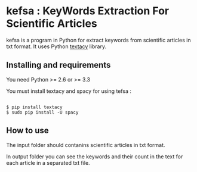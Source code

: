 # kefsa : KeyWords Extraction For Scientific Articles

kefsa is a program in Python for extract keywords from scientific articles in txt format. It uses Python [textacy](https://pypi.python.org/pypi/textacy) library.

## Installing and requirements

You need Python >= 2.6 or >= 3.3

You must install textacy and spacy for using tefsa :

```

$ pip install textacy
$ sudo pip install -U spacy

```

## How to use

The input folder should contanins scientific articles in txt format.

In output folder you can see the keywords and their count in the text for each article in a separated txt file.
